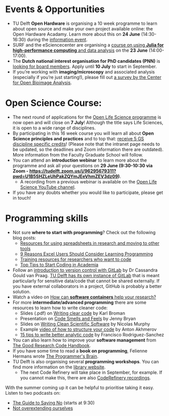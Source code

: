 
# Events & Opportunities
* TU Delft **Open Hardware** is organising a 10 week programme to learn about open source and make your own project available online: the Open Hardware Acadamy. 
Learn more about this on **24 June** (14:30-16:30) during the [information event](https://www.eventbrite.co.uk/e/announcing-the-open-hardware-academy-tickets-351094893277).
* SURF and the eSciencecenter are organising a [course on using **Julia for high-performance computing** and data analysis](https://www.surf.nl/en/agenda/julia-for-hpc) on the **23 June** (14:00-17:00).
* The **Dutch national interest organisation for PhD candidates (PNN)** is [looking for board members](https://hetpnn.nl/en/vacatures/). 
Apply until **10 July** to start in September. 
* If you’re working with **imaging/microscopy** and associated analysis (especially if you’re just starting!), please fill out [a survey by the Center for Open Bioimage Analysis](https://docs.google.com/forms/d/e/1FAIpQLSeaqL5EA94TDHOVUFOgARc5w6WSoeQoIOD0N81feVwyZFUemg/viewform). 

# Open Science Course:
* The next round of applications for the [Open Life Science programme](https://openlifesci.org) is now open and will close on **7 July**! 
Although the title says Life Sciences, it is open to a wide range of disciplines. 
* By participating in this 16 week course you will learn all about **Open Science principles and practices** and to top that: [receive 5 GS discipline specific credits](https://intranet.tudelft.nl/-/open-life-science-programme)! 
(Please note that the intranet page needs to be updated, so the deadlines and Zoom information there are outdated).
More information from the Faculty Graduate School will follow.
* You can attend an **introduction webinar** to learn more about the programme and ask all your questions on **29 June (9:30-10:30 via Zoom - https://tudelft.zoom.us/j/96295679311?pwd=U1B5SHZLeUhPakZQYmJEeVhmZEV3dz09)**. 
  * A recording from a previous webinar is available on the [Open Life Science YouTube channel](https://www.youtube.com/watch?v=rksUzRDFn20&feature=youtu.be).
* If you have any doubts whether you would like to participate, please get in touch!


# Programming skills
*	Not sure **where to start with programming**? Check out the following blog posts:
    * [Resources for using spreadsheets in research and moving to other tools](https://www.software.ac.uk/blog/2021-11-05-resources-using-spreadsheets-research-and-moving-other-tools)
    * [9 Reasons Excel Users Should Consider Learning Programming](https://www.dataquest.io/blog/9-reasons-excel-users-should-consider-learning-programming/)
    * [Training resources for researchers who want to code](https://www.software.ac.uk/blog/2021-11-11-training-resources-researchers-want-learn-code) 
    * [Top Tips to Start Coding in Academia](https://www.software.ac.uk/blog/2021-11-04-top-tips-start-coding-academia)
* Follow an [introduction to version control with GitLab](https://vimeo.com/668637653) by Dr Cassandra Gould van Praag. 
[TU Delft has its own instance of GitLab](https://gitlab.tudelft.nl/) that is meant particularly for sensitive data/code that cannot be shared externally. 
If you have external collaborators in a project, GitHub is probably a better solution. 
* Watch a video on [How can **software containers** help your research?](https://www.youtube.com/watch?v=HelrQnm3v4g)
* For more **intermediate/advanced programming** there are some resources to learn how to write cleaner code: 
  * Slides (.pdf) on [Writing clear code](https://kbroman.org/AdvData/14_clearcode.pdf) by Karl Broman
  * Presentation on [Code Smells and Feels](https://github.com/jennybc/code-smells-and-feels#readme) by Jenny Bryan
  * Slides on [Writing Clean Scientific Software](https://doi.org/10.5281/zenodo.3922957) by Nicolas Murphy 
  * Example [video of how to structure your code](https://www.youtube.com/watch?v=EQIOyF2oots) by Anton Akhmerov
  * [15 tips to write better analytic code](https://doi.org/10.6084/m9.figshare.13362740.v1) by Francisco Rodriguez-Sanchez
* You can also learn how to improve your **software management** from [The Good Research Code Handbook](https://goodresearch.dev/index.html).
* If you have some time to read a **book on programming**, Felienne Hermans wrote [The Programmer's Brain](https://www.universiteitleiden.nl/en/research/research-output/science/the-programmers-brain).
* TU Delft is also organising several **programming workshops**. 
You can find more information on the [library website]( https://www.tudelft.nl/en/library/research-data-management/r/training-events/training-for-researchers/). 
  * The next Code Refinery will take place in September, for example. 
If you cannot make this, there are also [CodeRefinery recordings](https://www.youtube.com/playlist?list=PLpLblYHCzJABxMUsrXAM4g8i2d9W4oyft).

With the summer coming up it can be helpful to prioritise taking it easy. Listen to two podcasts on: 
* [The Guide to Saying No](https://www.deargradstudent.com/episodes/64) (starts at 9:30)
* [Not overextending ourselves](https://open.spotify.com/episode/2WrDeT1u4XjkANRJz7C5Pm?si=d6d74ea5466d46fb)
